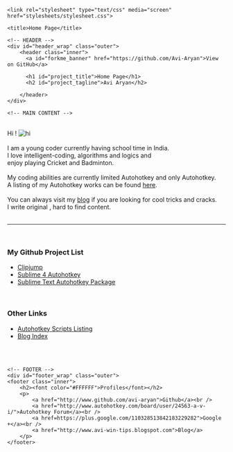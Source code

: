 
<!DOCTYPE html>
<html>

  <head>
    <meta charset='utf-8' />
    <meta http-equiv="X-UA-Compatible" content="chrome=1" />
    <meta name="description" content="Home Page : My Github Web" />

    <link rel="stylesheet" type="text/css" media="screen" href="stylesheets/stylesheet.css">

    <title>Home Page</title>
  </head>

  <body>

    <!-- HEADER -->
    <div id="header_wrap" class="outer">
        <header class="inner">
          <a id="forkme_banner" href="https://github.com/Avi-Aryan">View on GitHub</a>

          <h1 id="project_title">Home Page</h1>
          <h2 id="project_tagline">Avi Aryan</h2>

        </header>
    </div>

    <!-- MAIN CONTENT -->
<div id="main_content_wrap" class="outer">
    <section id="main_content" class="inner">
    <br />
    Hi ! <img src="images/emoticons/cool.png" alt="hi" class="inline"/><br /><br />
    I am a young coder currently having school time in India.<br />
    I love intelligent-coding, algorithms and logics and<br />
    enjoy playing Cricket and Badminton.<br />
    <br />
    My coding abilities are currently limited Autohotkey and only Autohotkey.<br />
    A listing of my Autohotkey works can be found <a href="Autohotkey.html">here</a>.<br />
    <br />
    You can always visit my <a href="http://www.avi-win-tips.blogspot.com">blog</a> if you are looking for cool tricks and cracks.<br />
    I write original , hard to find content.<br />
    <br />
    <hr><br />
    <h3>My Github Project List</h3>
    <ul>
    <li><a href="https://github.com/Avi-Aryan/Clipjump">Clipjump</a>
    <li><a href="https://github.com/Avi-Aryan/Sublime4Autohotkey">Sublime 4 Autohotkey</a>
    <li><a href="https://github.com/Avi-Aryan/AutoHotKey">Sublime Text Autohotkey Package</a>
    </ul><br />
    <h3>Other Links</h3>
    <ul>
    <li><a href="Autohotkey.html">Autohotkey Scripts Listing</a>
    <li><a href="http://avi-win-tips.blogspot.in/p/my-autohotkey.html">Blog Index</a>
    </ul>
    <br /><br />
    </section>
</div>

    <!-- FOOTER -->
    <div id="footer_wrap" class="outer">
    <footer class="inner">
        <h2><font color="#FFFFFF">Profiles</font></h2>
        <p>
            <a href="http://www.github.com/avi-aryan">Github</a><br />
            <a href="http://www.autohotkey.com/board/user/24563-a-v-i/">Autohotkey Forum</a><br />
            <a href=https://plus.google.com/110328513842183229282">Google +</a><br />
            <a href="http://www.avi-win-tips.blogspot.com">Blog</a>
        </p>
    </footer>



  </body>
</html>
